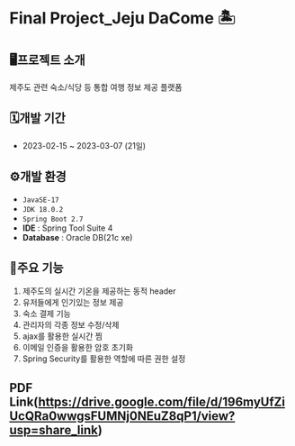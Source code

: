# Final Project_Jeju DaCome 🏝️

## 🖥️프로젝트 소개
제주도 관련 숙소/식당 등 통합 여행 정보 제공 플랫폼

## 🗓️개발 기간
- 2023-02-15 ~ 2023-03-07 (21일)

## ⚙️개발 환경
- `JavaSE-17`
- `JDK 18.0.2`
- `Spring Boot 2.7`
- **IDE** : Spring Tool Suite 4
- **Database** : Oracle DB(21c xe)

## 📌주요 기능
1.  제주도의 실시간 기온을 제공하는 동적 header
2.  유저들에게 인기있는 정보 제공
3.  숙소 결제 기능
4.	관리자의 각종 정보 수정/삭제
5.  ajax를 활용한 실시간 찜
6.  이메일 인증을 활용한 암호 초기화
7.  Spring Security를 활용한 역할에 따른 권한 설정

## PDF Link(https://drive.google.com/file/d/196myUfZiUcQRa0wwgsFUMNj0NEuZ8qP1/view?usp=share_link)

